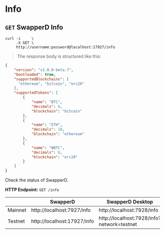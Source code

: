 # Info

## `GET` SwapperD Info

```shell
curl -i     \
     -X GET \
     http://username:password@localhost:17927/info
```

> The response body is structured like this:

```json
{
    "version": "v1.0.0-beta.7",
    "bootloaded": true,
    "supportedBlockchains": [
      "ethereum", "bitcoin", "erc20"
    ],
    "supportedTokens": [
        {
            "name": "BTC",
            "decimals": 8,
            "blockchain": "bitcoin"
        },
        {
            "name": "ETH",
            "decimals": 18,
            "blockchain": "ethereum"
        },
        {
            "name": "WBTC",
            "decimals": 8,
            "blockchain": "erc20"
        }
    ]
}
```

Check the status of SwapperD.

**HTTP Endpoint:** `GET /info`

|         | SwapperD | SwapperD Desktop |
| ------- | -------- | ---------------- |
| Mainnet | http://localhost:7927/info | http://localhost:7928/info |
| Testnet | http://localhost:17927/info | http://localhost:7928/info?network=testnet |
